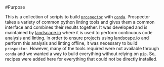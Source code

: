 #Purpose

This is a collection of scripts to build [`prospector`]( https://github.com/landscapeio/prospector ) with [`conda`]( https://github.com/conda/conda ). Prospector takes a variety of common python linting tools and gives them a common interface and combines their results together. It was developed and is maintained by [landscape.io]( http://landscape.io ) where it is used to perform continuous code analysis and linting. In order to ensure projects using [landscape.io]( http://landscape.io ) and perform this analysis and linting offline, it was necessary to build `prospector`. However, many of the tools required were not available through `conda` and we wanted a way to build everything without relying on `pip`. So, recipes were added here for everything that could not be directly installed.

